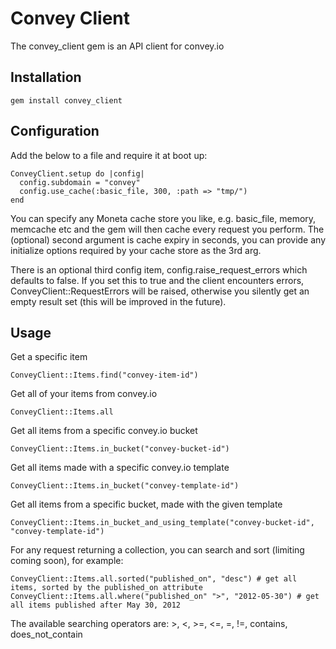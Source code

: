 # Convey Client

The convey_client gem is an API client for convey.io

## Installation

    gem install convey_client

## Configuration

Add the below to a file and require it at boot up:

    ConveyClient.setup do |config|
      config.subdomain = "convey"
      config.use_cache(:basic_file, 300, :path => "tmp/")
    end

You can specify any Moneta cache store you like, e.g. basic_file, memory, memcache etc and the gem will then cache every request you perform. The (optional) second argument is cache expiry in seconds, you can provide any initialize options required by your cache store as the 3rd arg.

There is an optional third config item, config.raise_request_errors which defaults to false. If you set this to true and the client encounters errors, ConveyClient::RequestErrors will be raised, otherwise you silently get an empty result set (this will be improved in the future).

## Usage

Get a specific item

    ConveyClient::Items.find("convey-item-id")

Get all of your items from convey.io

    ConveyClient::Items.all

Get all items from a specific convey.io bucket

    ConveyClient::Items.in_bucket("convey-bucket-id")

Get all items made with a specific convey.io template

    ConveyClient::Items.in_bucket("convey-template-id")

Get all items from a specific bucket, made with the given template

    ConveyClient::Items.in_bucket_and_using_template("convey-bucket-id", "convey-template-id")

For any request returning a collection, you can search and sort (limiting coming soon), for example:

    ConveyClient::Items.all.sorted("published_on", "desc") # get all items, sorted by the published_on attribute
    ConveyClient::Items.all.where("published_on" ">", "2012-05-30") # get all items published after May 30, 2012

The available searching operators are: >, <, >=, <=, =, !=, contains, does_not_contain

